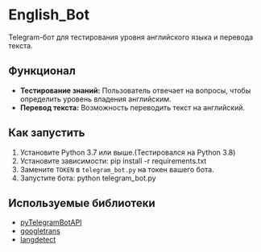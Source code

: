 # English_Bot

Telegram-бот для тестирования уровня английского языка и перевода текста.

## Функционал
- **Тестирование знаний:** Пользователь отвечает на вопросы, чтобы определить уровень владения английским.
- **Перевод текста:** Возможность переводить текст на английский.

## Как запустить
1. Установите Python 3.7 или выше.(Тестировался на Python 3.8)
2. Установите зависимости:
pip install -r requirements.txt
3. Замените `TOKEN` в `telegram_bot.py` на токен вашего бота.
4. Запустите бота:
python telegram_bot.py

## Используемые библиотеки
- [pyTelegramBotAPI](https://github.com/eternnoir/pyTelegramBotAPI)
- [googletrans](https://github.com/ssut/py-googletrans)
- [langdetect](https://pypi.org/project/langdetect/)
